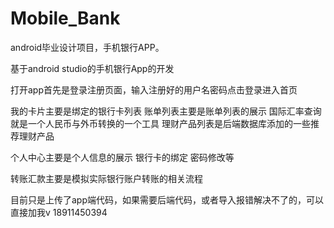 # Mobile_Bank
android毕业设计项目，手机银行APP。

基于android studio的手机银行App的开发

打开app首先是登录注册页面，输入注册好的用户名密码点击登录进入首页

我的卡片主要是绑定的银行卡列表
账单列表主要是账单列表的展示
国际汇率查询就是一个人民币与外币转换的一个工具
理财产品列表是后端数据库添加的一些推荐理财产品

个人中心主要是个人信息的展示
银行卡的绑定
密码修改等

转账汇款主要是模拟实际银行账户转账的相关流程


目前只是上传了app端代码，如果需要后端代码，或者导入报错解决不了的，可以直接加我v   18911450394
